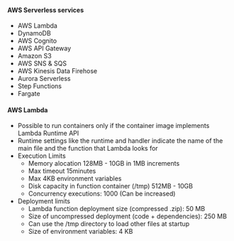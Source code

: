 #### AWS Serverless services
- AWS Lambda 
- DynamoDB 
- AWS Cognito 
- AWS API Gateway
- Amazon S3 
- AWS SNS & SQS 
- AWS Kinesis Data Firehose 
- Aurora Serverless 
- Step Functions 
- Fargate

#### AWS Lambda 
- Possible to run containers only if the container image implements Lambda Runtime API
- Runtime settings like the runtime and handler indicate the name of the main file and the function that Lambda looks for
- Execution Limits
  - Memory alocation 128MB - 10GB in 1MB increments
  - Max timeout 15minutes
  - Max 4KB environment variables
  - Disk capacity in function container (/tmp) 512MB - 10GB
  - Concurrency executions: 1000 (Can be increased)
- Deployment limits
  - Lambda function deployment size (compressed .zip): 50 MB
  - Size of uncompressed deployment (code + dependencies): 250 MB
  - Can use the /tmp directory to load other files at startup
  - Size of environment variables: 4 KB 
